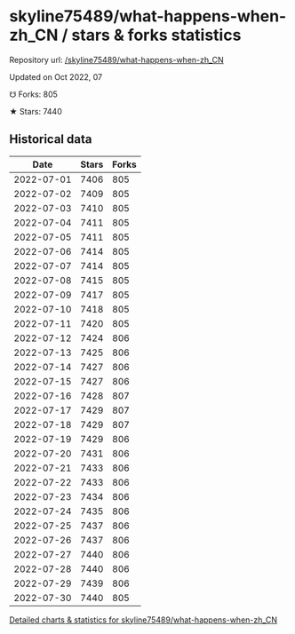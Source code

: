 # skyline75489/what-happens-when-zh_CN / stars & forks statistics

Repository url: [/skyline75489/what-happens-when-zh_CN](https://github.com/skyline75489/what-happens-when-zh_CN)

Updated on Oct 2022, 07

☋ Forks: 805

★ Stars: 7440

## Historical data
| Date | Stars | Forks |
|------|-------|-------|
| 2022-07-01 | 7406 | 805 | 
| 2022-07-02 | 7409 | 805 | 
| 2022-07-03 | 7410 | 805 | 
| 2022-07-04 | 7411 | 805 | 
| 2022-07-05 | 7411 | 805 | 
| 2022-07-06 | 7414 | 805 | 
| 2022-07-07 | 7414 | 805 | 
| 2022-07-08 | 7415 | 805 | 
| 2022-07-09 | 7417 | 805 | 
| 2022-07-10 | 7418 | 805 | 
| 2022-07-11 | 7420 | 805 | 
| 2022-07-12 | 7424 | 806 | 
| 2022-07-13 | 7425 | 806 | 
| 2022-07-14 | 7427 | 806 | 
| 2022-07-15 | 7427 | 806 | 
| 2022-07-16 | 7428 | 807 | 
| 2022-07-17 | 7429 | 807 | 
| 2022-07-18 | 7429 | 807 | 
| 2022-07-19 | 7429 | 806 | 
| 2022-07-20 | 7431 | 806 | 
| 2022-07-21 | 7433 | 806 | 
| 2022-07-22 | 7433 | 806 | 
| 2022-07-23 | 7434 | 806 | 
| 2022-07-24 | 7435 | 806 | 
| 2022-07-25 | 7437 | 806 | 
| 2022-07-26 | 7437 | 806 | 
| 2022-07-27 | 7440 | 806 | 
| 2022-07-28 | 7440 | 806 | 
| 2022-07-29 | 7439 | 806 | 
| 2022-07-30 | 7440 | 805 | 


[Detailed charts & statistics for skyline75489/what-happens-when-zh_CN](https://reviewgithub.com/rep/skyline75489/what-happens-when-zh_CN)
